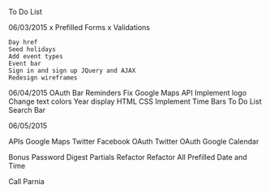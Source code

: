 To Do List

06/03/2015
  x Prefilled Forms
  x Validations

    Day href
    Seed holidays
    Add event types
    Event bar
    Sign in and sign up JQuery and AJAX
    Redesign wireframes


06/04/2015
    OAuth Bar
    Reminders
    Fix Google Maps API
    Implement logo
    Change text colors
    Year display
    HTML CSS
    Implement Time Bars
    To Do List
    Search Bar


06/05/2015


APIs
    Google Maps
    Twitter
    Facebook OAuth
    Twitter OAuth
    Google Calendar


Bonus
    Password Digest
    Partials Refactor
    Refactor All
    Prefilled Date and Time


Call Parnia
